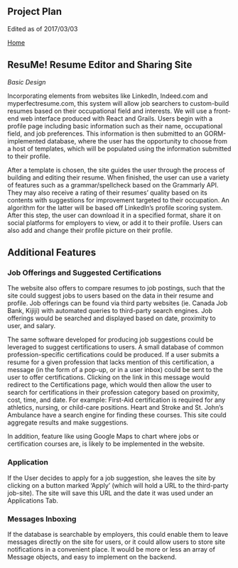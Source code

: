 ## Project Plan     

Edited as of 2017/03/03

[Home](README.md)  

## ResuMe! Resume Editor and Sharing Site
 *Basic Design*
 
Incorporating elements from websites like LinkedIn, Indeed.com and myperfectresume.com, this system will allow job searchers to custom-build resumes based on their occupational field and interests. We will use a front-end web interface produced with React and Grails.  Users begin with a profile page including basic information such as their name, occupational field, and job preferences. This information is then submitted to an GORM-implemented database, where the user has the opportunity to choose from a host of templates, which will be populated using the information submitted to their profile. 

After a template is chosen, the site guides the user through the process of building and editing their resume.  When finished, the user can use a variety of features such as a grammar/spellcheck based on the Grammarly API.  They may also receive a rating of their resumes’ quality based on its contents with suggestions for improvement targeted to their occupation.  An algorithm for the latter will be based off LinkedIn’s profile scoring system. After this step, the user can download it in a specified format, share it on social platforms for employers to view, or add it to their profile. Users can also add and change their profile picture on their profile. 


## Additional Features

### Job Offerings and Suggested Certifications

The website also offers to compare resumes to job postings, such that the site could suggest jobs to users based on the data in their resume and profile. Job offerings can be found via third party websites (ie. Canada Job Bank, Kijiji) with automated queries to third-party search engines. Job offerings would be searched and displayed based on date, proximity to user, and salary.

The same software developed for producing job suggestions could be leveraged to suggest certifications to users.  A small database of common profession-specific certifications could be produced. If a user submits a resume for a given profession that lacks mention of this certification, a message (in the form of a pop-up, or in a user inbox) could be sent to the user to offer certifications. Clicking on the link in this message would redirect to the Certifications page, which would then allow the user to search for certifications in their profession category based on proximity, cost, time, and date. For example: First-Aid certification is required for any athletics, nursing, or child-care positions. Heart and Stroke and St. John’s Ambulance have a search engine for finding these courses. This site could aggregate results and make suggestions.

In addition, feature like using Google Maps to chart where jobs or certification courses are, is likely to be implemented in the website.


### Application

If the User decides to apply for a job suggestion, she leaves the site by clicking on a button marked ‘Apply’ (which will hold a URL to the third-party job-site).  The site will save this URL and the date it was used under an Applications Tab. 


### Messages Inboxing

If the database is searchable by employers, this could enable them to leave messages directly on the site for users, or it could allow users to store site notifications in a convenient place.  It would be more or less an array of Message objects, and easy to implement on the backend.
